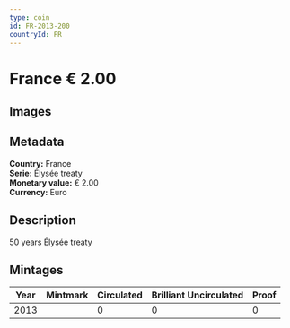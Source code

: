 ```yaml
---
type: coin
id: FR-2013-200
countryId: FR
---
```


# France € 2.00

## Images


## Metadata

**Country:** France\
**Serie:** Élysée treaty\
**Monetary value:** € 2.00\
**Currency:** Euro

## Description
50 years Élysée treaty

## Mintages
| Year | Mintmark | Circulated | Brilliant Uncirculated | Proof |
| ---- | -------- | ---------- | ---------------------- | ----- |
| 2013 |  | 0| 0 | 0 |
